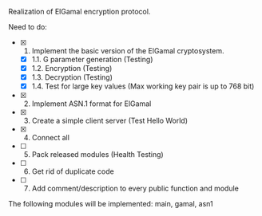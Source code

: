 Realization of ElGamal encryption protocol.

Need to do:
- [X] 1. Implement the basic version of the ElGamal cryptosystem.
    - [X] 1.1. G parameter generation (Testing)
    - [X] 1.2. Encryption (Testing)
    - [X] 1.3. Decryption (Testing)
    - [X] 1.4. Test for large key values (Max working key pair is up to 768 bit)
- [X] 2. Implement ASN.1 format for ElGamal
- [X] 3. Create a simple client server (Test Hello World)
- [X] 4. Connect all
- [ ] 5. Pack released modules (Health Testing)
- [ ] 6. Get rid of duplicate code
- [ ] 7. Add comment/description to every public function and module

The following modules will be implemented:
main, gamal, asn1
